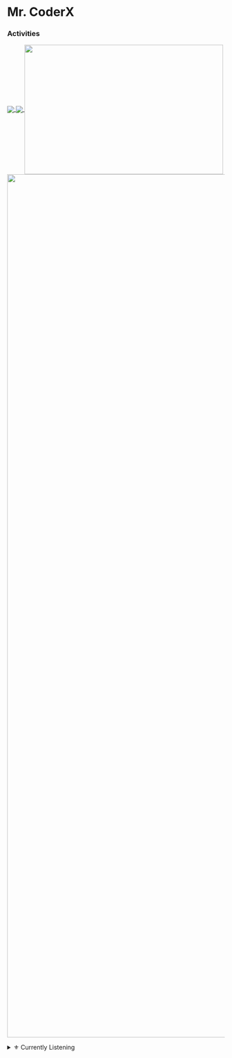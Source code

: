 # Mr. CoderX

### Activities

<a href="https://github.com/ToxygenX">
  <img align="center" src="https://github-readme-stats.vercel.app/api?username=ToxygenX&layout=compact&show_icons=true&theme=midnight-purple&cache_seconds=5&hide_border=True" float=left/>
</a>
<a href="https://github.com/ToxygenX" display="inline-block">
  <img align="center" src="https://github-readme-stats.vercel.app/api/top-langs/?username=ToxygenX&layout=compact&theme=midnight-purple&cache_seconds=5&custom_title=Most%20Stuffs%20on:&langs_count=10&hide_border=True" float=left/>
  <img align="center" width="460" height="300" src="https://github-readme-streak-stats.herokuapp.com/?user=ToxygenX&theme=chartreuse-dark&hide_border=True">
  <img align="center" src="https://github-profile-trophy.vercel.app/?username=ToxygenX&theme=radical&row=1&no-frame=true&no-bg=true" width=2000/>
</a>
</p>

<details>
<summary>⚜️ Currently Listening</summary>
<img src="https://now-playing-codestackr.vercel.app/api/spotify-playing" alt="WIZ KHALIFA Spotify Playing" width="400" />
</p>
</a>
</details>
